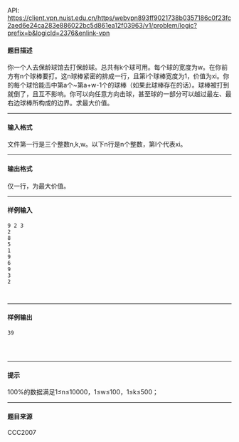 API: https://client.vpn.nuist.edu.cn/https/webvpn893ff9021738b0357186c0f23fc2aed6e24ca283e886022bc5d861ea12f03963/v1/problem/logic?prefix=b&logicId=2376&enlink-vpn

#### 题目描述

你一个人去保龄球馆去打保龄球。总共有k个球可用。每个球的宽度为w。在你前方有n个球棒要打。这n球棒紧密的排成一行，且第i个球棒宽度为1，价值为xi。你的每个球恰能击中第a个~第a+w-1个的球棒（如果此球棒存在的话）。球棒被打到就倒了，且互不影响。你可以向任意方向击球，甚至球的一部分可以越过最左、最右边球棒所构成的边界。求最大价值。

---

#### 输入格式

文件第一行是三个整数n,k,w。以下n行是n个整数，第I个代表xi。

---

#### 输出格式

仅一行，为最大价值。

---

#### 样例输入
```
9 2 3
2
8
5
1
9
6
9
3
2
 


```

---

#### 样例输出
```
39

 


```

---

#### 提示

100%的数据满足1≤n≤10000，1≤w≤100，1≤k≤500；  

---

#### 题目来源

CCC2007